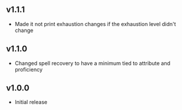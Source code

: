 ## v1.1.1
- Made it not print exhaustion changes if the exhaustion level didn't change

## v1.1.0
- Changed spell recovery to have a minimum tied to attribute and proficiency

## v1.0.0
- Initial release

